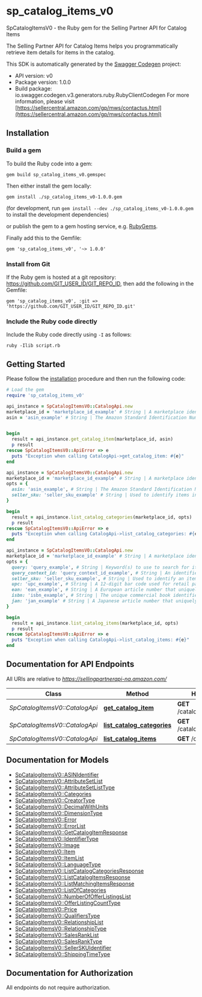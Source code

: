 # sp_catalog_items_v0

SpCatalogItemsV0 - the Ruby gem for the Selling Partner API for Catalog Items

The Selling Partner API for Catalog Items helps you programmatically retrieve item details for items in the catalog.

This SDK is automatically generated by the [Swagger Codegen](https://github.com/swagger-api/swagger-codegen) project:

- API version: v0
- Package version: 1.0.0
- Build package: io.swagger.codegen.v3.generators.ruby.RubyClientCodegen
For more information, please visit [https://sellercentral.amazon.com/gp/mws/contactus.html](https://sellercentral.amazon.com/gp/mws/contactus.html)

## Installation

### Build a gem

To build the Ruby code into a gem:

```shell
gem build sp_catalog_items_v0.gemspec
```

Then either install the gem locally:

```shell
gem install ./sp_catalog_items_v0-1.0.0.gem
```
(for development, run `gem install --dev ./sp_catalog_items_v0-1.0.0.gem` to install the development dependencies)

or publish the gem to a gem hosting service, e.g. [RubyGems](https://rubygems.org/).

Finally add this to the Gemfile:

    gem 'sp_catalog_items_v0', '~> 1.0.0'

### Install from Git

If the Ruby gem is hosted at a git repository: https://github.com/GIT_USER_ID/GIT_REPO_ID, then add the following in the Gemfile:

    gem 'sp_catalog_items_v0', :git => 'https://github.com/GIT_USER_ID/GIT_REPO_ID.git'

### Include the Ruby code directly

Include the Ruby code directly using `-I` as follows:

```shell
ruby -Ilib script.rb
```

## Getting Started

Please follow the [installation](#installation) procedure and then run the following code:
```ruby
# Load the gem
require 'sp_catalog_items_v0'

api_instance = SpCatalogItemsV0::CatalogApi.new
marketplace_id = 'marketplace_id_example' # String | A marketplace identifier. Specifies the marketplace for the item.
asin = 'asin_example' # String | The Amazon Standard Identification Number (ASIN) of the item.


begin
  result = api_instance.get_catalog_item(marketplace_id, asin)
  p result
rescue SpCatalogItemsV0::ApiError => e
  puts "Exception when calling CatalogApi->get_catalog_item: #{e}"
end

api_instance = SpCatalogItemsV0::CatalogApi.new
marketplace_id = 'marketplace_id_example' # String | A marketplace identifier. Specifies the marketplace for the item.
opts = { 
  asin: 'asin_example', # String | The Amazon Standard Identification Number (ASIN) of the item.
  seller_sku: 'seller_sku_example' # String | Used to identify items in the given marketplace. SellerSKU is qualified by the seller's SellerId, which is included with every operation that you submit.
}

begin
  result = api_instance.list_catalog_categories(marketplace_id, opts)
  p result
rescue SpCatalogItemsV0::ApiError => e
  puts "Exception when calling CatalogApi->list_catalog_categories: #{e}"
end

api_instance = SpCatalogItemsV0::CatalogApi.new
marketplace_id = 'marketplace_id_example' # String | A marketplace identifier. Specifies the marketplace for which items are returned.
opts = { 
  query: 'query_example', # String | Keyword(s) to use to search for items in the catalog. Example: 'harry potter books'.
  query_context_id: 'query_context_id_example', # String | An identifier for the context within which the given search will be performed. A marketplace might provide mechanisms for constraining a search to a subset of potential items. For example, the retail marketplace allows queries to be constrained to a specific category. The QueryContextId parameter specifies such a subset. If it is omitted, the search will be performed using the default context for the marketplace, which will typically contain the largest set of items.
  seller_sku: 'seller_sku_example', # String | Used to identify an item in the given marketplace. SellerSKU is qualified by the seller's SellerId, which is included with every operation that you submit.
  upc: 'upc_example', # String | A 12-digit bar code used for retail packaging.
  ean: 'ean_example', # String | A European article number that uniquely identifies the catalog item, manufacturer, and its attributes.
  isbn: 'isbn_example', # String | The unique commercial book identifier used to identify books internationally.
  jan: 'jan_example' # String | A Japanese article number that uniquely identifies the product, manufacturer, and its attributes.
}

begin
  result = api_instance.list_catalog_items(marketplace_id, opts)
  p result
rescue SpCatalogItemsV0::ApiError => e
  puts "Exception when calling CatalogApi->list_catalog_items: #{e}"
end
```

## Documentation for API Endpoints

All URIs are relative to *https://sellingpartnerapi-na.amazon.com/*

Class | Method | HTTP request | Description
------------ | ------------- | ------------- | -------------
*SpCatalogItemsV0::CatalogApi* | [**get_catalog_item**](docs/CatalogApi.md#get_catalog_item) | **GET** /catalog/v0/items/{asin} | 
*SpCatalogItemsV0::CatalogApi* | [**list_catalog_categories**](docs/CatalogApi.md#list_catalog_categories) | **GET** /catalog/v0/categories | 
*SpCatalogItemsV0::CatalogApi* | [**list_catalog_items**](docs/CatalogApi.md#list_catalog_items) | **GET** /catalog/v0/items | 

## Documentation for Models

 - [SpCatalogItemsV0::ASINIdentifier](docs/ASINIdentifier.md)
 - [SpCatalogItemsV0::AttributeSetList](docs/AttributeSetList.md)
 - [SpCatalogItemsV0::AttributeSetListType](docs/AttributeSetListType.md)
 - [SpCatalogItemsV0::Categories](docs/Categories.md)
 - [SpCatalogItemsV0::CreatorType](docs/CreatorType.md)
 - [SpCatalogItemsV0::DecimalWithUnits](docs/DecimalWithUnits.md)
 - [SpCatalogItemsV0::DimensionType](docs/DimensionType.md)
 - [SpCatalogItemsV0::Error](docs/Error.md)
 - [SpCatalogItemsV0::ErrorList](docs/ErrorList.md)
 - [SpCatalogItemsV0::GetCatalogItemResponse](docs/GetCatalogItemResponse.md)
 - [SpCatalogItemsV0::IdentifierType](docs/IdentifierType.md)
 - [SpCatalogItemsV0::Image](docs/Image.md)
 - [SpCatalogItemsV0::Item](docs/Item.md)
 - [SpCatalogItemsV0::ItemList](docs/ItemList.md)
 - [SpCatalogItemsV0::LanguageType](docs/LanguageType.md)
 - [SpCatalogItemsV0::ListCatalogCategoriesResponse](docs/ListCatalogCategoriesResponse.md)
 - [SpCatalogItemsV0::ListCatalogItemsResponse](docs/ListCatalogItemsResponse.md)
 - [SpCatalogItemsV0::ListMatchingItemsResponse](docs/ListMatchingItemsResponse.md)
 - [SpCatalogItemsV0::ListOfCategories](docs/ListOfCategories.md)
 - [SpCatalogItemsV0::NumberOfOfferListingsList](docs/NumberOfOfferListingsList.md)
 - [SpCatalogItemsV0::OfferListingCountType](docs/OfferListingCountType.md)
 - [SpCatalogItemsV0::Price](docs/Price.md)
 - [SpCatalogItemsV0::QualifiersType](docs/QualifiersType.md)
 - [SpCatalogItemsV0::RelationshipList](docs/RelationshipList.md)
 - [SpCatalogItemsV0::RelationshipType](docs/RelationshipType.md)
 - [SpCatalogItemsV0::SalesRankList](docs/SalesRankList.md)
 - [SpCatalogItemsV0::SalesRankType](docs/SalesRankType.md)
 - [SpCatalogItemsV0::SellerSKUIdentifier](docs/SellerSKUIdentifier.md)
 - [SpCatalogItemsV0::ShippingTimeType](docs/ShippingTimeType.md)

## Documentation for Authorization

 All endpoints do not require authorization.

